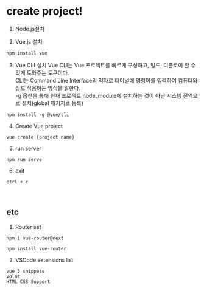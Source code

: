 # create project!

1. Node.js설치

2. Vue.js 설치
```
npm install vue
```

3. Vue CLI 설치
Vue CLI는 Vue 프로젝트를 빠르게 구성하고, 빌드, 디플로이 할 수 있게 도와주는 도구이다. <br/>
CLI는 Command Line Interface의 약자로 터미널에 명령어를 입력하여 컴퓨터와 상호 작용하는 방식을 말한다. <br/>
-g 옵션을 통해 현재 프로젝트 node_module에 설치하는 것이 아닌 시스템 전역으로 설치(global 패키지로 등록)
```
npm install -g @vue/cli
```

4. Create Vue project
```
vue create {project name}
```

5. run server
```
npm run serve
```

6. exit
```
ctrl + c
```
<br/>

## etc

1. Router set
```
npm i vue-router@next

npm install vue-router
```

2. VSCode extensions list
```
vue 3 snippets
volar
HTML CSS Support
```